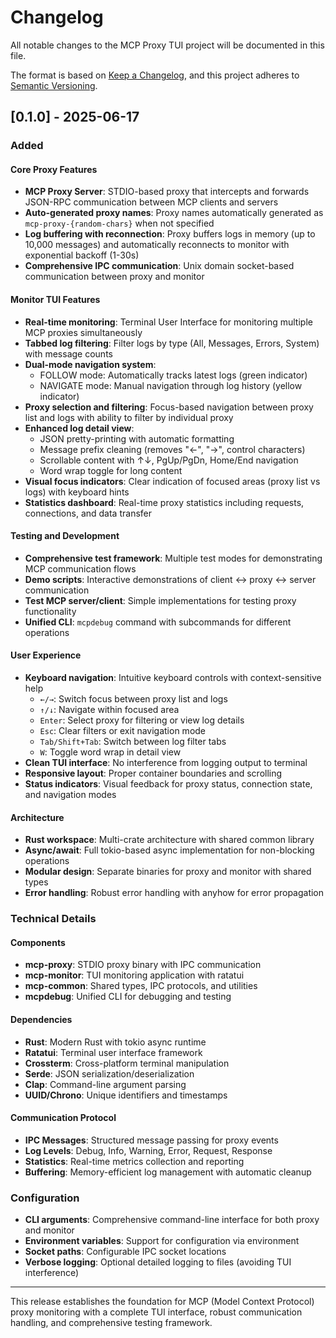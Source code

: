 # Changelog

All notable changes to the MCP Proxy TUI project will be documented in this file.

The format is based on [Keep a Changelog](https://keepachangelog.com/en/1.0.0/),
and this project adheres to [Semantic Versioning](https://semver.org/spec/v2.0.0.html).

## [0.1.0] - 2025-06-17

### Added

#### Core Proxy Features
- **MCP Proxy Server**: STDIO-based proxy that intercepts and forwards JSON-RPC communication between MCP clients and servers
- **Auto-generated proxy names**: Proxy names automatically generated as `mcp-proxy-{random-chars}` when not specified
- **Log buffering with reconnection**: Proxy buffers logs in memory (up to 10,000 messages) and automatically reconnects to monitor with exponential backoff (1-30s)
- **Comprehensive IPC communication**: Unix domain socket-based communication between proxy and monitor

#### Monitor TUI Features
- **Real-time monitoring**: Terminal User Interface for monitoring multiple MCP proxies simultaneously
- **Tabbed log filtering**: Filter logs by type (All, Messages, Errors, System) with message counts
- **Dual-mode navigation system**: 
  - FOLLOW mode: Automatically tracks latest logs (green indicator)
  - NAVIGATE mode: Manual navigation through log history (yellow indicator)
- **Proxy selection and filtering**: Focus-based navigation between proxy list and logs with ability to filter by individual proxy
- **Enhanced log detail view**: 
  - JSON pretty-printing with automatic formatting
  - Message prefix cleaning (removes "<-", "->", control characters)
  - Scrollable content with ↑↓, PgUp/PgDn, Home/End navigation
  - Word wrap toggle for long content
- **Visual focus indicators**: Clear indication of focused areas (proxy list vs logs) with keyboard hints
- **Statistics dashboard**: Real-time proxy statistics including requests, connections, and data transfer

#### Testing and Development
- **Comprehensive test framework**: Multiple test modes for demonstrating MCP communication flows
- **Demo scripts**: Interactive demonstrations of client ↔ proxy ↔ server communication
- **Test MCP server/client**: Simple implementations for testing proxy functionality
- **Unified CLI**: `mcpdebug` command with subcommands for different operations

#### User Experience
- **Keyboard navigation**: Intuitive keyboard controls with context-sensitive help
  - `←/→`: Switch focus between proxy list and logs
  - `↑/↓`: Navigate within focused area
  - `Enter`: Select proxy for filtering or view log details
  - `Esc`: Clear filters or exit navigation mode
  - `Tab/Shift+Tab`: Switch between log filter tabs
  - `W`: Toggle word wrap in detail view
- **Clean TUI interface**: No interference from logging output to terminal
- **Responsive layout**: Proper container boundaries and scrolling
- **Status indicators**: Visual feedback for proxy status, connection state, and navigation modes

#### Architecture
- **Rust workspace**: Multi-crate architecture with shared common library
- **Async/await**: Full tokio-based async implementation for non-blocking operations
- **Modular design**: Separate binaries for proxy and monitor with shared types
- **Error handling**: Robust error handling with anyhow for error propagation

### Technical Details

#### Components
- **mcp-proxy**: STDIO proxy binary with IPC communication
- **mcp-monitor**: TUI monitoring application with ratatui
- **mcp-common**: Shared types, IPC protocols, and utilities
- **mcpdebug**: Unified CLI for debugging and testing

#### Dependencies
- **Rust**: Modern Rust with tokio async runtime
- **Ratatui**: Terminal user interface framework
- **Crossterm**: Cross-platform terminal manipulation
- **Serde**: JSON serialization/deserialization
- **Clap**: Command-line argument parsing
- **UUID/Chrono**: Unique identifiers and timestamps

#### Communication Protocol
- **IPC Messages**: Structured message passing for proxy events
- **Log Levels**: Debug, Info, Warning, Error, Request, Response
- **Statistics**: Real-time metrics collection and reporting
- **Buffering**: Memory-efficient log management with automatic cleanup

### Configuration
- **CLI arguments**: Comprehensive command-line interface for both proxy and monitor
- **Environment variables**: Support for configuration via environment
- **Socket paths**: Configurable IPC socket locations
- **Verbose logging**: Optional detailed logging to files (avoiding TUI interference)

---

This release establishes the foundation for MCP (Model Context Protocol) proxy monitoring with a complete TUI interface, robust communication handling, and comprehensive testing framework.
